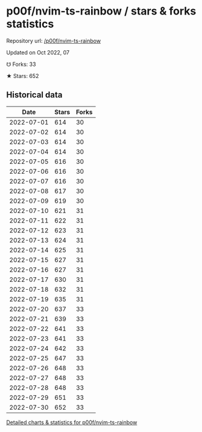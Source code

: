 # p00f/nvim-ts-rainbow / stars & forks statistics

Repository url: [/p00f/nvim-ts-rainbow](https://github.com/p00f/nvim-ts-rainbow)

Updated on Oct 2022, 07

☋ Forks: 33

★ Stars: 652

## Historical data
| Date | Stars | Forks |
|------|-------|-------|
| 2022-07-01 | 614 | 30 | 
| 2022-07-02 | 614 | 30 | 
| 2022-07-03 | 614 | 30 | 
| 2022-07-04 | 614 | 30 | 
| 2022-07-05 | 616 | 30 | 
| 2022-07-06 | 616 | 30 | 
| 2022-07-07 | 616 | 30 | 
| 2022-07-08 | 617 | 30 | 
| 2022-07-09 | 619 | 30 | 
| 2022-07-10 | 621 | 31 | 
| 2022-07-11 | 622 | 31 | 
| 2022-07-12 | 623 | 31 | 
| 2022-07-13 | 624 | 31 | 
| 2022-07-14 | 625 | 31 | 
| 2022-07-15 | 627 | 31 | 
| 2022-07-16 | 627 | 31 | 
| 2022-07-17 | 630 | 31 | 
| 2022-07-18 | 632 | 31 | 
| 2022-07-19 | 635 | 31 | 
| 2022-07-20 | 637 | 33 | 
| 2022-07-21 | 639 | 33 | 
| 2022-07-22 | 641 | 33 | 
| 2022-07-23 | 641 | 33 | 
| 2022-07-24 | 642 | 33 | 
| 2022-07-25 | 647 | 33 | 
| 2022-07-26 | 648 | 33 | 
| 2022-07-27 | 648 | 33 | 
| 2022-07-28 | 648 | 33 | 
| 2022-07-29 | 651 | 33 | 
| 2022-07-30 | 652 | 33 | 


[Detailed charts & statistics for p00f/nvim-ts-rainbow](https://reviewgithub.com/rep/p00f/nvim-ts-rainbow)
